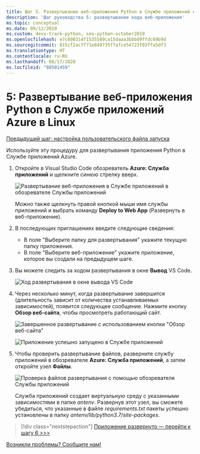 ```yaml
---
title: Шаг 5. Развертывание веб-приложения Python в Службе приложений Azure в Linux с помощью VS Code
description: 'Шаг руководства 5: развертывание кода веб-приложения'
ms.topic: conceptual
ms.date: 09/12/2019
ms.custom: devx-track-python, seo-python-october2019
ms.openlocfilehash: e7c600314f1535589ca15daaa3bbbd9ffdc69b9d
ms.sourcegitcommit: 815cf2acff71e849735f7afce54723f03ffa5df3
ms.translationtype: HT
ms.contentlocale: ru-RU
ms.lasthandoff: 08/17/2020
ms.locfileid: "88501459"
---
```

# <a name="5-deploy-your-python-web-app-to-azure-app-service-on-linux"></a>5: Развертывание веб-приложения Python в Службе приложений Azure в Linux

[Предыдущий шаг: настройка пользовательского файла запуска](tutorial-deploy-app-service-on-linux-04.md)

Используйте эту процедуру для развертывания приложения Python в Службе приложений Azure.

1. Откройте в Visual Studio Code обозреватель **Azure: Служба приложений** и щелкните синюю стрелку вверх.

   ![Развертывание веб-приложения в Службе приложений в обозревателе Службы приложений](media/deploy-azure/deploy-web-app-to-app-service-in-app-service-explorer.png)

    Можно также щелкнуть правой кнопкой мыши имя службы приложений и выбрать команду **Deploy to Web App** (Развернуть в веб-приложение).

1. В последующих приглашениях введите следующие сведения:

    - В поле "Выберите папку для развертывания" укажите текущую папку приложения.
    - В поле "Выберите веб-приложение" укажите приложение, которое вы создали на предыдущем шаге.

1. Вы можете следить за ходом развертывания в окне **Вывод** VS Code.

    ![Ход развертывания в окне вывода VS Code](media/deploy-azure/view-deployment-progress-in-visual-studio-code-output.png)

1. Через несколько минут, когда развертывание завершится (длительность зависит от количества устанавливаемых зависимостей), появится следующее сообщение. Нажмите кнопку **Обзор веб-сайта**, чтобы просмотреть работающий сайт.

    ![Завершенное развертывание с использованием кнопки "Обзор веб-сайта"](media/deploy-azure/web-app-deployment-complete-with-browse-website-button.png)

    ![Приложение успешно запущено в Службе приложений](media/deploy-azure/web-app-running-successfully-on-app-service.png)

1. Чтобы проверить развертывание файлов, разверните службу приложений в обозревателе **Azure: Служба приложений**, а затем откройте узел **Файлы**.

    ![Проверка файлов развертывания с помощью обозревателя Службы приложений](media/deploy-azure/expand-files-node-to-check-deployment-of-web-app-files.png)

    Служба приложений создает виртуальную среду с указанными зависимостями в папке *antenv*. Развернув этот узел, вы сможете убедиться, что указанные в файле *requirements.txt* пакеты успешно установлены в папку *antenv/lib/python3.7/site-packages*.

> [!div class="nextstepaction"]
> [Приложение развернуто — перейти к шагу 6 >>>](tutorial-deploy-app-service-on-linux-06.md)

[Возникли проблемы? Сообщите нам!](https://aka.ms/FlaskVSCQuickstartHelp)
